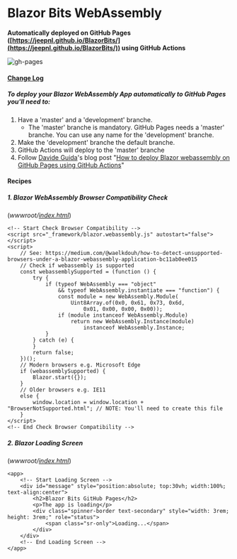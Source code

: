 # Blazor Bits WebAssembly

**Automatically deployed on GitHub Pages ([https://jeepnl.github.io/BlazorBits/](https://jeepnl.github.io/BlazorBits/)) using GitHub Actions**

![gh-pages](https://github.com/JeepNL/BlazorBits/workflows/gh-pages/badge.svg)

#### [Change Log](CHANGELOG.md)

##### To deploy your Blazor WebAssembly App automatically to GitHub Pages you'll need to:

1. Have a 'master' and a 'development' branche. 
    - The 'master' branche is mandatory. GitHub Pages needs a 'master' branche. You can use any name for the 'development' branche.
2. Make the 'development' branche the default branche.
3. GitHub Actions will deploy to the 'master' branche
4. Follow [Davide Guida](https://twitter.com/DavideGuida82)'s blog post "[How to deploy Blazor webassembly on GitHub Pages using GitHub Actions](https://www.davideguida.com/how-to-deploy-blazor-webassembly-on-github-pages-using-github-actions/)"

#### Recipes

##### 1. Blazor WebAssembly Browser Compatibility Check

(_wwwroot/[index.html](BlazorBits/wwwroot/index.html)_)

    <!-- Start Check Browser Compatibility -->
    <script src="_framework/blazor.webassembly.js" autostart="false"></script>
    <script>
        // See: https://medium.com/@waelkdouh/how-to-detect-unsupported-browsers-under-a-blazor-webassembly-application-bc11ab0ee015
        // Check if webassembly is supported
        const webassemblySupported = (function () {
            try {
                if (typeof WebAssembly === "object"
                    && typeof WebAssembly.instantiate === "function") {
                    const module = new WebAssembly.Module(
                        Uint8Array.of(0x0, 0x61, 0x73, 0x6d,
                            0x01, 0x00, 0x00, 0x00));
                    if (module instanceof WebAssembly.Module)
                        return new WebAssembly.Instance(module)
                            instanceof WebAssembly.Instance;
                }
            } catch (e) {
            }
            return false;
        })();
        // Modern browsers e.g. Microsoft Edge
        if (webassemblySupported) {
            Blazor.start({});
        }
        // Older browsers e.g. IE11
        else {
            window.location = window.location + "BrowserNotSupported.html"; // NOTE: You'll need to create this file
        }
    </script>
    <!-- End Check Browser Compatibility -->

##### 2. Blazor Loading Screen

(_wwwroot/[index.html](BlazorBits/wwwroot/index.html)_)

    <app>
        <!-- Start Loading Screen -->
        <div id="message" style="position:absolute; top:30vh; width:100%; text-align:center">
            <h2>Blazor Bits GitHub Pages</h2>
            <p>The app is loading</p>
            <div class="spinner-border text-secondary" style="width: 3rem; height: 3rem;" role="status">
                <span class="sr-only">Loading...</span>
            </div>
        </div>
        <!-- End Loading Screen -->
    </app>

